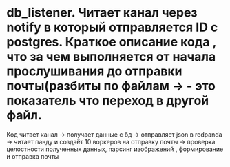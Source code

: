 # db_listener. Читает канал через notify в который отправляется ID с postgres. Краткое описание кода , что за чем выполняется от начала прослушивания до отправки почты(разбиты по файлам -> - это показатель что переход в другой файл.
Код читает канал -> получает данные с бд -> отправляет json в redpanda -> читает панду и создаёт 10 воркеров на отправку почты -> проверка целостности полученных данных, парсинг изображений , формирование и отправка почты
